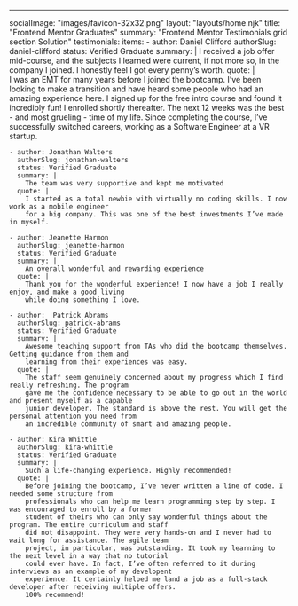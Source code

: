 ---
socialImage: "images/favicon-32x32.png"
layout: "layouts/home.njk"
title: "Frontend Mentor Graduates"
summary: "Frontend Mentor Testimonials grid section Solution"
testimonials:
  items:
    - author: Daniel Clifford
      authorSlug: daniel-clifford
      status: Verified Graduate
      summary: |
        I received a job offer mid-course, and the subjects I learned were current, if not more so, 
        in the company I joined. I honestly feel I got every penny’s worth.
      quote: |    
        I was an EMT for many years before I joined the bootcamp. I’ve been looking to make a 
        transition and have heard some people who had an amazing experience here. I signed up 
        for the free intro course and found it incredibly fun! I enrolled shortly thereafter. 
        The next 12 weeks was the best - and most grueling - time of my life. Since completing 
        the course, I’ve successfully switched careers, working as a Software Engineer at a VR startup.

    - author: Jonathan Walters
      authorSlug: jonathan-walters
      status: Verified Graduate
      summary: |
        The team was very supportive and kept me motivated
      quote: |    
        I started as a total newbie with virtually no coding skills. I now work as a mobile engineer 
        for a big company. This was one of the best investments I’ve made in myself.

    - author: Jeanette Harmon
      authorSlug: jeanette-harmon
      status: Verified Graduate
      summary: |
        An overall wonderful and rewarding experience
      quote: |    
        Thank you for the wonderful experience! I now have a job I really enjoy, and make a good living 
        while doing something I love. 

    - author:  Patrick Abrams
      authorSlug: patrick-abrams
      status: Verified Graduate
      summary: |
        Awesome teaching support from TAs who did the bootcamp themselves. Getting guidance from them and 
        learning from their experiences was easy.
      quote: |    
        The staff seem genuinely concerned about my progress which I find really refreshing. The program 
        gave me the confidence necessary to be able to go out in the world and present myself as a capable 
        junior developer. The standard is above the rest. You will get the personal attention you need from 
        an incredible community of smart and amazing people.

    - author: Kira Whittle
      authorSlug: kira-whittle
      status: Verified Graduate
      summary: |
        Such a life-changing experience. Highly recommended!
      quote: |    
        Before joining the bootcamp, I’ve never written a line of code. I needed some structure from 
        professionals who can help me learn programming step by step. I was encouraged to enroll by a former 
        student of theirs who can only say wonderful things about the program. The entire curriculum and staff 
        did not disappoint. They were very hands-on and I never had to wait long for assistance. The agile team 
        project, in particular, was outstanding. It took my learning to the next level in a way that no tutorial 
        could ever have. In fact, I’ve often referred to it during interviews as an example of my developent 
        experience. It certainly helped me land a job as a full-stack developer after receiving multiple offers. 
        100% recommend!






